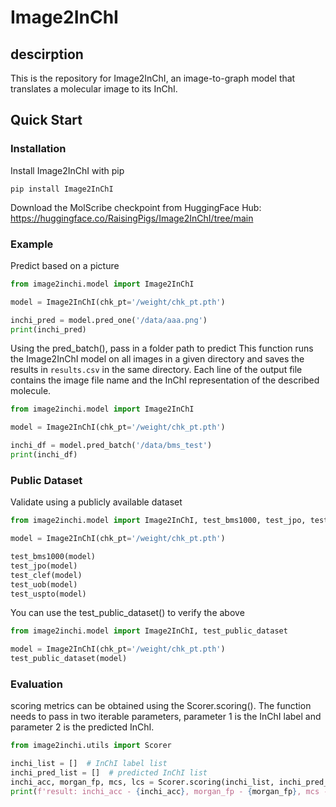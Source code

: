 # Image2InChI

## descirption

This is the repository for Image2InChI, an image-to-graph model that translates a molecular image to its InChI.

## Quick Start

### Installation

Install Image2InChI with pip

```shell
pip install Image2InChI
```

Download the MolScribe checkpoint from HuggingFace Hub: https://huggingface.co/RaisingPigs/Image2InChI/tree/main

### Example

Predict based on a picture

```python
from image2inchi.model import Image2InChI

model = Image2InChI(chk_pt='/weight/chk_pt.pth')

inchi_pred = model.pred_one('/data/aaa.png')
print(inchi_pred)
```

Using the pred_batch(), pass in a folder path to predict This function runs the Image2InChI model on all images in a
given directory and saves the results in `results.csv` in the same directory. Each line of the output file contains the
image file name and the InChI representation of the described molecule.

```python
from image2inchi.model import Image2InChI

model = Image2InChI(chk_pt='/weight/chk_pt.pth')

inchi_df = model.pred_batch('/data/bms_test')
print(inchi_df)
```

### Public Dataset

Validate using a publicly available dataset

```python
from image2inchi.model import Image2InChI, test_bms1000, test_jpo, test_clef, test_uob, test_uspto

model = Image2InChI(chk_pt='/weight/chk_pt.pth')

test_bms1000(model)
test_jpo(model)
test_clef(model)
test_uob(model)
test_uspto(model)
```

You can use the test_public_dataset() to verify the above

```python
from image2inchi.model import Image2InChI, test_public_dataset

model = Image2InChI(chk_pt='/weight/chk_pt.pth')
test_public_dataset(model)
```

### Evaluation

scoring metrics can be obtained using the Scorer.scoring(). The function needs to pass in two iterable parameters,
parameter 1 is the InChI label and parameter 2 is the predicted InChI.

```python
from image2inchi.utils import Scorer

inchi_list = []  # InChI label list
inchi_pred_list = []  # predicted InChI list
inchi_acc, morgan_fp, mcs, lcs = Scorer.scoring(inchi_list, inchi_pred_list)
print(f'result: inchi_acc - {inchi_acc}, morgan_fp - {morgan_fp}, mcs - {mcs}, lcs - {lcs}')
```